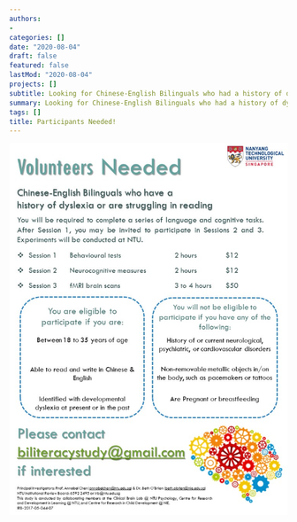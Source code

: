 ```yaml
---
authors:
- 
categories: []
date: "2020-08-04"
draft: false
featured: false
lastMod: "2020-08-04"
projects: []
subtitle: Looking for Chinese-English Bilinguals who had a history of dyslexia or are struggling in reading.
summary: Looking for Chinese-English Bilinguals who had a history of dyslexia or are struggling in reading.
tags: []
title: Participants Needed!
---
```




![png](./dyslexia-biliteracy-poster.jpg)

